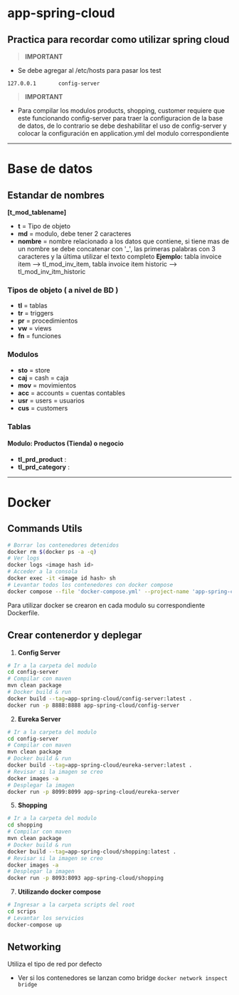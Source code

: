 # app-spring-cloud
Practica para recordar como utilizar spring cloud
---
> **IMPORTANT**
* Se debe agregar al /etc/hosts para pasar los test
~~~
127.0.0.1       config-server
~~~
> **IMPORTANT**
* Para compilar los modulos products, shopping, customer requiere que este funcionando config-server para traer la configuracion de la base de datos, de lo contrario se debe deshabilitar el uso de config-server y colocar la configuración en application.yml del modulo correspondiente
---
# Base de datos
## Estandar de nombres
**__[t_mod_tablename]__**
* **t**  = Tipo de objeto
* **md** = modulo, debe tener 2 caracteres
* **nombre** = nombre relacionado a los datos que contiene, si tiene mas de un nombre se debe concatenar con '_', las primeras palabras con 3 caracteres y la última utilizar el texto completo **Ejemplo:** tabla invoice item --> tl_mod_inv_item, tabla invoice item historic --> tl_mod_inv_itm_historic

### Tipos de objeto ( a nivel de BD )
- **tl**  = tablas
- **tr**  = triggers
- **pr**  = procedimientos
- **vw**  = views
- **fn**  = funciones

### Modulos
- **sto** = store
- **caj** = cash = caja
- **mov** = movimientos 
- **acc** = accounts = cuentas contables
- **usr** = users =  usuarios
- **cus** = customers


### Tablas 
#### Modulo: Productos (Tienda) o negocio
- **tl_prd_product** : 
- **tl_prd_category** : 
___
# Docker
## Commands Utils
~~~bash
# Borrar los contenedores detenidos
docker rm $(docker ps -a -q)
# Ver logs 
docker logs <image hash id>
# Acceder a la consola 
docker exec -it <image id hash> sh 
# Levantar todos los contenedores con docker compose
docker compose --file 'docker-compose.yml' --project-name 'app-spring-cloud' start 
 ~~~
Para utilizar docker se crearon en cada modulo su correspondiente Dockerfile. 
## Crear contenerdor y deplegar
1. **Config Server**
~~~bash
# Ir a la carpeta del modulo
cd config-server
# Compilar con maven
mvn clean package
# Docker build & run
docker build --tag=app-spring-cloud/config-server:latest .
docker run -p 8888:8888 app-spring-cloud/config-server
~~~
2. **Eureka Server**
~~~bash
# Ir a la carpeta del modulo
cd config-server
# Compilar con maven
mvn clean package
# Docker build & run
docker build --tag=app-spring-cloud/eureka-server:latest .
# Revisar si la imagen se creo 
docker images -a
# Desplegar la imagen
docker run -p 8099:8099 app-spring-cloud/eureka-server
~~~
5. **Shopping**
~~~bash
# Ir a la carpeta del modulo
cd shopping
# Compilar con maven
mvn clean package
# Docker build & run
docker build --tag=app-spring-cloud/shopping:latest .
# Revisar si la imagen se creo 
docker images -a
# Desplegar la imagen
docker run -p 8093:8093 app-spring-cloud/shopping
~~~

7. **Utilizando docker compose**
~~~bash
# Ingresar a la carpeta scripts del root
cd scrips
# Levantar los servicios
docker-compose up
~~~

## Networking
Utiliza el tipo de red por defecto
* Ver si los contenedores se lanzan como bridge
`docker network inspect bridge`

